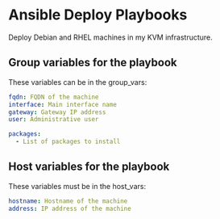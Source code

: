 # Ansible Deploy Playbooks

Deploy Debian and RHEL machines in my KVM infrastructure.

## Group variables for the playbook

These variables can be in the group_vars:

```yaml
fqdn: FQDN of the machine
interface: Main interface name
gateway: Gateway IP address
user: Administrative user

packages:
  - List of packages to install
```

## Host variables for the playbook

These variables must be in the host_vars:

```yaml
hostname: Hostname of the machine
address: IP address of the machine
```